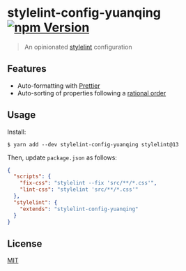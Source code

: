 # stylelint-config-yuanqing [![npm Version](https://img.shields.io/npm/v/stylelint-config-yuanqing?cacheSeconds=1800)](https://www.npmjs.com/package/stylelint-config-yuanqing)

> An opinionated [stylelint](https://stylelint.io/) configuration

## Features

- Auto-formatting with [Prettier](https://prettier.io/)
- Auto-sorting of properties following a [rational order](https://github.com/constverum/stylelint-config-rational-order/blob/master/README.md#stylelint-config-rational-order)

## Usage

Install:

```
$ yarn add --dev stylelint-config-yuanqing stylelint@13
```

Then, update `package.json` as follows:

```json
{
  "scripts": {
    "fix-css": "stylelint --fix 'src/**/*.css'",
    "lint-css": "stylelint 'src/**/*.css'"
  },
  "stylelint": {
    "extends": "stylelint-config-yuanqing"
  }
}
```

## License

[MIT](LICENSE.md)
